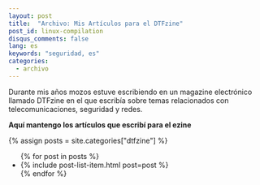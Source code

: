 ```yaml
---
layout: post
title:  "Archivo: Mis Artículos para el DTFzine"
post_id: linux-compilation
disqus_comments: false
lang: es
keywords: "seguridad, es" 
categories:
  - archivo
---
```


Durante mis años mozos estuve escribiendo en un magazine electrónico llamado DTFzine en el que escribía sobre temas relacionados con telecomunicaciones, seguridad y redes.

__Aquí mantengo los artículos que escribí para el ezine__
 
{% assign posts = site.categories["dtfzine"] %}  
<ul class="post-list">
{% for post in posts %}
<li> {% include post-list-item.html post=post %}</li>
{% endfor %}
</ul>